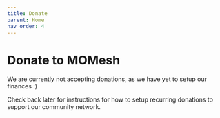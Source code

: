 ```yaml
---
title: Donate
parent: Home
nav_order: 4
---
```


# Donate to MOMesh

We are currently not accepting donations, as we have yet to setup our finances :)

Check back later for instructions for how to setup recurring donations to support our community network.
